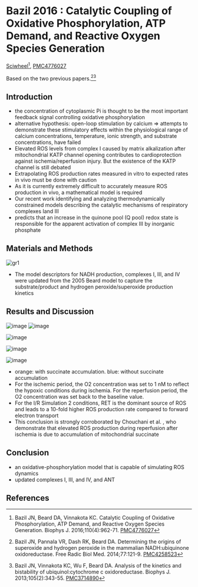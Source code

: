 # Bazil 2016 : Catalytic Coupling of Oxidative Phosphorylation, ATP Demand, and Reactive Oxygen Species Generation


[Sciwheel](https://sciwheel.com/work/#/items/5916855)[^Bazil2016], [PMC4776027](https://www.ncbi.nlm.nih.gov/pmc/articles/PMC4776027/)

<!--more-->

Based on the two previous papers.[^Bazil2014][^Bazil2013]

## Introduction
* the concentration of cytoplasmic Pi is thought to be the most important feedback signal controlling oxidative phosphorylation
*  alternative hypothesis: open-loop stimulation by calcium => attempts to demonstrate these stimulatory effects within the physiological range of calcium concentrations, temperature, ionic strength, and substrate concentrations, have failed
* Elevated ROS levels from complex I caused by matrix alkalization after mitochondrial KATP channel opening contributes to cardioprotection against ischemia/reperfusion injury. But the existence of the KATP channel is still debated
* Extrapolating ROS production rates measured in vitro to expected rates in vivo must be done with caution
* As it is currently extremely difficult to accurately measure ROS production in vivo, a mathematical model is required
* Our recent work identifying and analyzing thermodynamically constrained models describing the catalytic mechanisms of respiratory complexes Iand III
* predicts that an increase in the quinone pool (Q pool) redox state is responsible for the apparent activation of complex III by inorganic phosphate

## Materials and Methods
![gr1](https://user-images.githubusercontent.com/40054455/125478083-e20771f7-c545-466e-9d71-1d555f22a755.jpg)


* The model descriptors for NADH production, complexes I, III, and IV were updated from the 2005 Beard model to capture the substrate/product and hydrogen peroxide/superoxide production kinetics

## Results and Discussion
![image](https://user-images.githubusercontent.com/40054455/125478149-52ab8a10-3156-435f-a9f1-f716437a28e2.png "Model simulations compared to experimental data from isolated rat heart mitochondria")
![image](https://user-images.githubusercontent.com/40054455/125478230-d091bac5-a3ac-4e23-baaa-c3f3675a16b3.png "FCCP titration of mitochondrial energetics")

![image](https://user-images.githubusercontent.com/40054455/125479086-cdb05005-1a0e-4666-937a-0352d3400cb1.png "The OxPhos flux control coefficients for increasing workloads")

![image](https://user-images.githubusercontent.com/40054455/125479228-2e1ee46c-4cb2-4fc6-82f4-20c24531edc5.png)

![image](https://user-images.githubusercontent.com/40054455/125479298-bd7cbca2-ec34-4b7d-a0f4-0e67388fd690.png "Model simulations of ischemia/reperfusion (I/R)")

* orange: with succinate accumulation. blue: without succinate accumulation
* For the ischemic period, the O2 concentration was set to 1 nM to reflect the hypoxic conditions during ischemia. For the reperfusion period, the O2 concentration was set back to the baseline value.
* For the I/R Simulation 2 conditions, RET is the dominant source of ROS and leads to a 10-fold higher ROS production rate compared to forward electron transport
* This conclusion is strongly corroborated by Chouchani et al. , who demonstrate that elevated ROS production during reperfusion after ischemia is due to accumulation of mitochondrial succinate

## Conclusion
* an oxidative-phosphorylation model that is capable of simulating ROS dynamics
* updated complexes I, III, and IV, and ANT

## References
[^Bazil2016]: Bazil JN, Beard DA, Vinnakota KC. Catalytic Coupling of Oxidative Phosphorylation, ATP Demand, and Reactive Oxygen Species Generation. Biophys J. 2016;110(4):962-71. [PMC4776027](https://www.ncbi.nlm.nih.gov/pmc/articles/PMC4776027/)

[^Bazil2014]: Bazil JN, Pannala VR, Dash RK, Beard DA. Determining the origins of superoxide and hydrogen peroxide in the mammalian NADH:ubiquinone oxidoreductase. Free Radic Biol Med. 2014;77:121-9. [PMC4258523](https://www.ncbi.nlm.nih.gov/pmc/articles/PMC4258523/)

[^Bazil2013]: Bazil JN, Vinnakota KC, Wu F, Beard DA. Analysis of the kinetics and bistability of ubiquinol:cytochrome c oxidoreductase. Biophys J. 2013;105(2):343-55. [PMC3714890](https://www.ncbi.nlm.nih.gov/pmc/articles/PMC3714890/)

